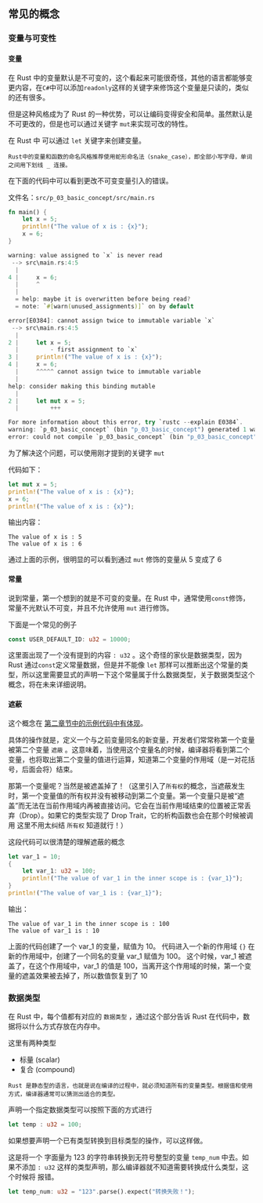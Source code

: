 <link rel="stylesheet" href="../style/main.css">

## 常见的概念

### 变量与可变性

#### 变量

在 Rust 中的变量默认是不可变的，这个看起来可能很奇怪，其他的语言都能够变更内容，在`C#`中可以添加`readonly`这样的关键字来修饰这个变量是只读的，类似的还有很多。

但是这种风格成为了 Rust 的一种优势，可以让编码变得安全和简单。虽然默认是不可更改的，但是也可以通过关键字 `mut`来实现可改的特性。

在 Rust 中 可以通过 `let` 关键字来创建变量。

```
Rust中的变量和函数的命名风格推荐使用蛇形命名法（snake_case），即全部小写字母，单词之间用下划线 _ 连接。
```

在下面的代码中可以看到更改不可变变量引入的错误。

文件名：`src/p_03_basic_concept/src/main.rs`

```rust
fn main() {
    let x = 5;
    println!("The value of x is : {x}");
    x = 6;
}
```

```rust
warning: value assigned to `x` is never read
 --> src\main.rs:4:5
  |
4 |     x = 6;
  |     ^
  |
  = help: maybe it is overwritten before being read?
  = note: `#[warn(unused_assignments)]` on by default

error[E0384]: cannot assign twice to immutable variable `x`
 --> src\main.rs:4:5
  |
2 |     let x = 5;
  |         - first assignment to `x`
3 |     println!("The value of x is : {x}");
4 |     x = 6;
  |     ^^^^^ cannot assign twice to immutable variable
  |
help: consider making this binding mutable
  |
2 |     let mut x = 5;
  |         +++

For more information about this error, try `rustc --explain E0384`.
warning: `p_03_basic_concept` (bin "p_03_basic_concept") generated 1 warning
error: could not compile `p_03_basic_concept` (bin "p_03_basic_concept") due to 1 previous error; 1 warning emitted
```

为了解决这个问题，可以使用刚才提到的关键字 `mut`

代码如下：

```rust
let mut x = 5;
println!("The value of x is : {x}");
x = 6;
println!("The value of x is : {x}");
```

输出内容：

```
The value of x is : 5
The value of x is : 6
```

通过上面的示例，很明显的可以看到通过 `mut` 修饰的变量从 5 变成了 6

#### 常量

说到常量，第一个想到的就是不可变的变量。在 Rust 中，通常使用`const`修饰，常量不光默认不可变，并且不允许使用 `mut` 进行修饰。

下面是一个常见的例子

```rust
const USER_DEFAULT_ID: u32 = 10000;
```

这里面出现了一个没有提到的内容 `: u32` 。这个奇怪的家伙是数据类型，因为 Rust 通过`const`定义常量数据，但是并不能像 `let` 那样可以推断出这个常量的类型，所以这里需要显式的声明一下这个常量属于什么数据类型，关于数据类型这个概念，将在未来详细说明。

#### 遮蔽

这个概念在 [第二章节中的示例代码中有体现](../../src/p_02_guess_number/src/main.rs)。

具体的操作就是，定义一个与之前变量同名的新变量，开发者们常常称第一个变量被第二个变量 `遮蔽` 。这意味着，当使用这个变量名的时候，编译器将看到第二个变量，也将取出第二个变量的值进行运算，知道第二个变量的作用域（是一对花括号，后面会将）结束。

那第一个变量呢？当然是被遮盖掉了！（这里引入了`所有权`的概念，当遮蔽发生时，第一个变量值的所有权并没有被移动到第二个变量。第一个变量只是被“遮盖”而无法在当前作用域内再被直接访问。它会在当前作用域结束的位置被正常丢弃（Drop）。如果它的类型实现了 Drop Trait，它的析构函数也会在那个时候被调用 这里不用太纠结 `所有权` 知道就行！）

这段代码可以很清楚的理解遮蔽的概念

```rust
let var_1 = 10;
{
    let var_1: u32 = 100;
    println!("The value of var_1 in the inner scope is : {var_1}");
}
println!("The value of var_1 is : {var_1}");
```

输出：

```
The value of var_1 in the inner scope is : 100
The value of var_1 is : 10
```

上面的代码创建了一个 var_1 的变量，赋值为 10。 代码进入一个新的作用域 `{}` 在新的作用域中，创建了一个同名的变量 var_1 赋值为 100。
这个时候，var_1 被遮盖了，在这个作用域中，var_1 的值是 100，当离开这个作用域的时候，第一个变量的遮盖效果被去掉了，所以数值恢复到了 10

### 数据类型

在 Rust 中，每个值都有对应的 `数据类型` ，通过这个部分告诉 Rust 在代码中，数据将以什么方式存放在内存中。

这里有两种类型

- 标量 (scalar)
- 复合 (compound)

```
Rust 是静态型的语言，也就是说在编译的过程中，就必须知道所有的变量类型。根据值和使用方式，编译器通常可以猜测出适合的类型。
```

声明一个指定数据类型可以按照下面的方式进行

```rust
let temp : u32 = 100;
```

如果想要声明一个已有类型转换到目标类型的操作，可以这样做。

这是将一个 字面量为 123 的字符串转换到无符号整型的变量 `temp_num` 中去。如果不添加 `: u32` 这样的类型声明，那么编译器就不知道需要转换成什么类型，这个时候将 <span class="error_text">报错</span>。

```rust
let temp_num: u32 = "123".parse().expect("转换失败！");
```
